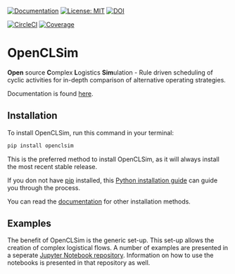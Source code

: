 [![Documentation](https://img.shields.io/badge/sphinx-documentation-informational.svg)](https://openclsim.readthedocs.io)
[![License: MIT](https://img.shields.io/badge/License-MIT-informational.svg)](https://github.com/TUDelft-CITG/OpenCLSim/blob/master/LICENSE.txt)
[![DOI](https://zenodo.org/badge/DOI/10.5281/zenodo.3730616.svg)](https://doi.org/10.5281/zenodo.3730616)

[![CircleCI](https://circleci.com/gh/TUDelft-CITG/OpenCLSim.svg?style=svg&circle-token=fc95d870dc21fdf11e1ebc02f9defcd99212197a)](https://circleci.com/gh/TUDelft-CITG/OpenCLSim)
[![Coverage](https://artifact-getter.herokuapp.com/get_coverage_badge?circle_url=https://circleci.com/gh/TUDelft-CITG/OpenCLSim&circle_token=3b00333d4fe20c813bd9bc81ce2e1d4f5fae987aoutput=str)](https://artifact-getter.herokuapp.com/get_coverage_report?circle_url=https://circleci.com/gh/TUDelft-CITG/OpenCLSim&circle_token=3b00333d4fe20c813bd9bc81ce2e1d4f5fae987a)

# OpenCLSim

**Open** source **C**omplex **L**ogistics **Sim**ulation - Rule driven scheduling of cyclic activities for in-depth comparison of alternative operating strategies.

Documentation is found [here](https://openclsim.readthedocs.io).

## Installation

To install OpenCLSim, run this command in your terminal:

``` bash
pip install openclsim
```

This is the preferred method to install OpenCLSim, as it will always install the most recent stable release.

If you don not have [pip](https://pip.pypa.io) installed, this [Python installation guide](http://docs.python-guide.org/en/latest/starting/installation/) can guide you through the process.

You can read the [documentation](https://openclsim.readthedocs.io/en/latest/installation.html) for other installation methods.

## Examples

The benefit of OpenCLSim is the generic set-up. This set-up allows the creation of complex logistical flows. A number of examples are presented in a seperate [Jupyter Notebook repository](https://github.com/TUDelft-CITG/OpenCLSim-Notebooks). Information on how to use the notebooks is presented in that repository as well.
